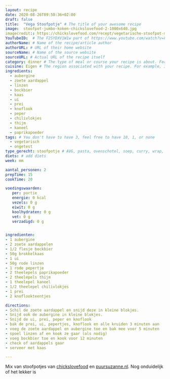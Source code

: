 ```yaml
---
layout: recipe
date: 2020-08-26T09:50:36+02:00
draft: false
title:  "Vega Stoofpotje" # The title of your awesome recipe
image:  stoofpot-jumbo-koken-chickslovefood-2-1000x640.jpg
imagecredit:: https://chickslovefood.com/recept/vegetarische-stoofpot-met-zoete-aardappel-jumbo-menu/
YouTubeID:  # The F2SYDXV1W1w part of https://www.youtube.com/watch?v=F2SYDXV1W1w
authorName: # Name of the recipe/article author
authorURL: # URL of their home website
sourceName: # Name of the source website
sourceURL: # Actual URL of the recipe itself
category: dinner # The type of meal or course your recipe is about. For example: "dinner", "entree", or "dessert".
cuisine: Eigen # The region associated with your recipe. For example, Italiaans, Mediterraans", or Eigen.
ingredients:
  - aubergine
  - zoete aardappel
  - linzen
  - bockbier
  - kaas
  - ui
  - prei
  - knoflook
  - peper
  - chilivlokjes
  - thijm
  - kaneel
  - paprikapoeder
tags: # You don't have to have 3, feel free to have 10, 1, or none
  - vegetarisch
  - ongetest
type_gerecht: stoofpotje # AVG, pasta, ovenschotel, soep, curry, wrap, etc.
diets: # add diets
week: mm

aantal_personen: 2
prepTime: 15
cookTime: 20

voedingswaarden:
   per: portie
   energie: 0 kcal
   vezels: 0 g
   eiwit: 0 g
   koolhydraten: 0 g
   vet: 0 g
   verzadigd: 0 g


ingredienten:
- 1 aubergine
- 2 zoete aardappelen
- 1/2 flesje bockbier
- 50g brokkelkaas
- 1 ui
- 50g rode linzen
- 1 rode pepertje
- 2 theelepels paprikapoeder
- 2 theelepels thijm
- 1 theelepel kaneel
- 1/2 theelepel chilivlokjes
- 1 prei
- 2 knoflookteentjes

directions:
- Schil de zoete aardappel en snijd deze in kleine blokjes.
- Snijd ook de aubergine in kleine blokjes.
- Snijd de ui, prei, peper en knoflook
- bak de prei, ui, pepertjes, knoflook en alle kruiden 3 minuten aan
- voeg de zoete aardappel en aubergine toe en bak mee voor 5 minuten
- spoel linzen af en kook ze gaar (als nodig)
- voeg bockbier toe en kook voor 12 minuten
- check of aardappels gaar
- serveer met kaas

---
```


Mix van stoofpotjes van [chickslovefood](https://chickslovefood.com/recept/vegetarische-stoofpot-met-zoete-aardappel-jumbo-menu/)
en [puursuzanne.nl](https://www.puursuzanne.nl/recepten/vegetarische-stoofpot-linzen).
Nog onduidelijk of het lekker is

